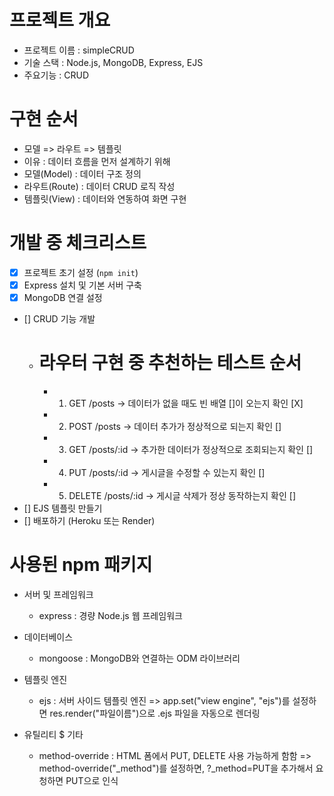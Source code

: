 # 프로젝트 개요
- 프로젝트 이름 : simpleCRUD
- 기술 스택 : Node.js, MongoDB, Express, EJS
- 주요기능 : CRUD

# 구현 순서
- 모델 => 라우트 => 템플릿
- 이유 : 데이터 흐름을 먼저 설계하기 위해
- 모델(Model) : 데이터 구조 정의
- 라우트(Route) : 데이터 CRUD 로직 작성
- 템플릿(View) : 데이터와 연동하여 화면 구현

# 개발 중 체크리스트
- [x] 프로젝트 초기 설정 (`npm init`)
- [x] Express 설치 및 기본 서버 구축
- [x] MongoDB 연결 설정
- [] CRUD 기능 개발
    - # 라우터 구현 중 추천하는 테스트 순서
        - 1. GET /posts → 데이터가 없을 때도 빈 배열 []이 오는지 확인 [X]
        - 2. POST /posts → 데이터 추가가 정상적으로 되는지 확인 []
        - 3. GET /posts/:id → 추가한 데이터가 정상적으로 조회되는지 확인 []
        - 4. PUT /posts/:id → 게시글을 수정할 수 있는지 확인 []
        - 5. DELETE /posts/:id → 게시글 삭제가 정상 동작하는지 확인 []
- [] EJS 템플릿 만들기
- [] 배포하기 (Heroku 또는 Render)

# 사용된 npm 패키지

- 서버 및 프레임워크
    - express : 경량 Node.js 웹 프레임워크

- 데이터베이스
    - mongoose : MongoDB와 연결하는 ODM 라이브러리

- 템플릿 엔진
    - ejs : 서버 사이드 템플릿 엔진 => app.set("view engine", "ejs")를 설정하면 res.render("파일이름")으로 .ejs 파일을 자동으로 렌더링

- 유틸리티 $ 기타
    - method-override : HTML 폼에서 PUT, DELETE 사용 가능하게 함함 => method-override("_method")를 설정하면, ?_method=PUT을 추가해서 요청하면 PUT으로 인식

